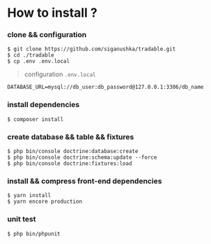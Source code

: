 
# How to install ?

### clone && configuration

```
$ git clone https://github.com/siganushka/tradable.git
$ cd ./tradable
$ cp .env .env.local

```

> configuration ``.env.local``

```
DATABASE_URL=mysql://db_user:db_password@127.0.0.1:3306/db_name
```

### install dependencies

```
$ composer install
```

### create database && table && fixtures

```
$ php bin/console doctrine:database:create
$ php bin/console doctrine:schema:update --force
$ php bin/console doctrine:fixtures:load
```

### install && compress front-end dependencies

```
$ yarn install
$ yarn encore production
```

### unit test

```
$ php bin/phpunit
```
